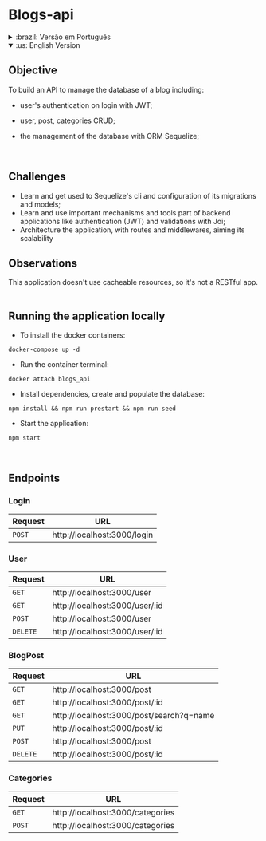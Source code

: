 # Blogs-api

<details> 
<summary>:brazil: Versão em Português</summary>

## Objetivo

Construir uma API para gerenciar o banco de dados de um blog incluindo:

- autenticação de usuário no login com JWT;
- CRUD de usuários, postagens e categorias;
- gerenciamento do banco de dados com o ORM Sequelize;

## Desafios
- Aprender e me acostumar com a cli do Sequelize e configuração das migrations e models;
- Aprender e usar mecanismos e ferramentas importantes que fazem parte de aplicações backend como autenticação (JWT) e validações com Joi;
- Arquitetar a aplicação, criando rotas e middlewares, tendo em vista sua escalabilidade;

## Observações

Essa aplicação não usa recursos armazenáveis em cache, então ainda não é uma api do tipo RESTful. <br />
<br />

## Executando a aplicação localmente

- Para instalar os containers docker:

```
docker-compose up -d
```

- Executar o terminal do container:

```
docker attach blogs_api
```

- Instalar as dependências, criar e popular o banco de dados:

```
npm install && npm run prestart && npm run seed
```

- Inicializar a aplicação:

```
npm start
```

<br />

## Endpoints

### Login

| Requisição | URL                         |
| ---------- | --------------------------- |
| `POST`     | http://localhost:3000/login |

### User

| Requisição | URL                            |
| ---------- | ------------------------------ |
| `GET`      | http://localhost:3000/user     |
| `GET`      | http://localhost:3000/user/:id |
| `POST`     | http://localhost:3000/user     |
| `DELETE`   | http://localhost:3000/user/:id |

### BlogPost

| Requisição | URL                                      |
| ---------- | ---------------------------------------- |
| `GET`      | http://localhost:3000/post               |
| `GET`      | http://localhost:3000/post/:id           |
| `GET`      | http://localhost:3000/post/search?q=name |
| `PUT`      | http://localhost:3000/post/:id           |
| `POST`     | http://localhost:3000/post               |
| `DELETE`   | http://localhost:3000/post/:id           |

### Categories

| Requisição | URL                              |
| ---------- | -------------------------------- |
| `GET`      | http://localhost:3000/categories |
| `POST`     | http://localhost:3000/categories |

<br />


</details>

<details open> 
<summary>:us: English Version</summary>

## Objective

To build an API to manage the database of a blog including:

- user's authentication on login with JWT;
- user, post, categories CRUD;
- the management of the database with ORM Sequelize;
  
  <br />

## Challenges
- Learn and get used to Sequelize's cli and configuration of its migrations and models;
- Learn and use important mechanisms and tools part of backend applications like authentication (JWT) and validations with Joi;
- Architecture the application, with routes and middlewares, aiming its scalability

## Observations

This application doesn't use cacheable resources, so it's not a RESTful app. <br />
 <br />

## Running the application locally

- To install the docker containers:

```
docker-compose up -d
```

- Run the container terminal:

```
docker attach blogs_api
```

- Install dependencies, create and populate the database:

```
npm install && npm run prestart && npm run seed
```

- Start the application:

```
npm start
```

<br />

## Endpoints

### Login

| Request | URL                         |
| ---------- | --------------------------- |
| `POST`     | http://localhost:3000/login |

### User

| Request | URL                            |
| ---------- | ------------------------------ |
| `GET`      | http://localhost:3000/user     |
| `GET`      | http://localhost:3000/user/:id |
| `POST`     | http://localhost:3000/user     |
| `DELETE`   | http://localhost:3000/user/:id |

### BlogPost

| Request | URL                                      |
| ---------- | ---------------------------------------- |
| `GET`      | http://localhost:3000/post               |
| `GET`      | http://localhost:3000/post/:id           |
| `GET`      | http://localhost:3000/post/search?q=name |
| `PUT`      | http://localhost:3000/post/:id           |
| `POST`     | http://localhost:3000/post               |
| `DELETE`   | http://localhost:3000/post/:id           |

### Categories

| Request | URL                              |
| ---------- | -------------------------------- |
| `GET`      | http://localhost:3000/categories |
| `POST`     | http://localhost:3000/categories |

<br />

</details>
